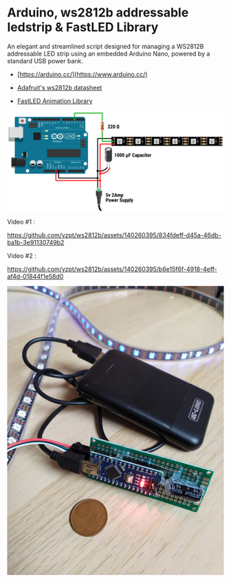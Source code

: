 # Arduino, ws2812b addressable ledstrip & FastLED Library

An elegant and streamlined script designed for managing a WS2812B addressable LED strip using an embedded Arduino Nano, powered by a standard USB power bank.

* [https://arduino.cc/](https://www.arduino.cc/)

* [Adafruit's ws2812b datasheet](https://cdn-shop.adafruit.com/datasheets/WS2812B.pdf)

* [FastLED Animation Library](https://fastled.io/)

![diagram](img/diagram_ws.png)

Video #1 :

https://github.com/yzpt/ws2812b/assets/140260395/834fdeff-d45a-46db-ba1b-3e91130749b2

Video #2 :

https://github.com/yzpt/ws2812b/assets/140260395/b6e15f6f-4918-4eff-af4d-01844f1e58d0

![circuit_picture](img/circuit.jpg)